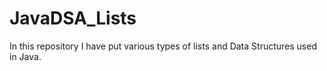 # JavaDSA_Lists
In this repository I have put various types of lists and Data Structures used in Java.
